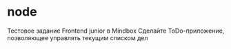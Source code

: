 # node
Тестовое задание Frontend junior в Mindbox 
Сделайте ToDo-приложение, позволяющее управлять текущим списком дел

